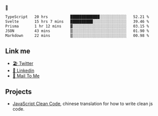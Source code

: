 🤔


<!--START_SECTION:waka-->

```txt
TypeScript   20 hrs          █████████████░░░░░░░░░░░░   52.21 %
Svelte       15 hrs 7 mins   ██████████░░░░░░░░░░░░░░░   39.46 %
Prisma       1 hr 12 mins    ▓░░░░░░░░░░░░░░░░░░░░░░░░   03.15 %
JSON         43 mins         ▒░░░░░░░░░░░░░░░░░░░░░░░░   01.90 %
Markdown     22 mins         ▒░░░░░░░░░░░░░░░░░░░░░░░░   00.98 %
```

<!--END_SECTION:waka-->

## Link me

- [🏖️ Twitter](https://twitter.com/yuetong3yu)
- [🧳 Linkedin](https://www.linkedin.com/in/yuetong3yu)
- [📧 Mail To Me](mailto:yuetong3yu@gmail.com)


## Projects 

- [JavaScript Clean Code](https://js-clean-code-cn.vercel.app/), chinese translation for how to write clean js code.
